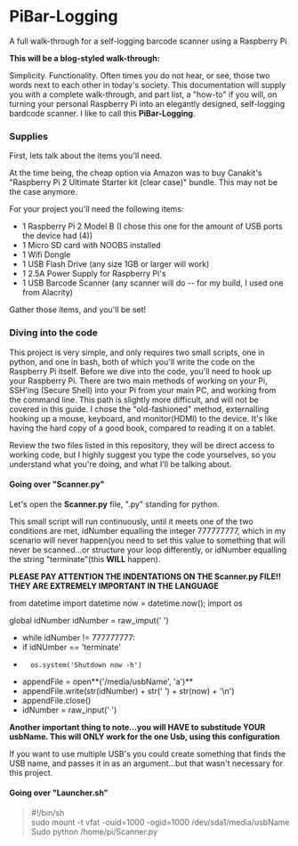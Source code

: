 # PiBar-Logging
A full walk-through for a self-logging barcode scanner using a Raspberry Pi

**This will be a blog-styled walk-through:**

Simplicity. Functionality.  Often times you do not hear, or see, those two words next to each other in today's society.
This documentation will supply you with a complete walk-through, and part list, a "how-to" if you will, on turning your personal Raspberry Pi into an elegantly designed, self-logging bardcode scanner.  I like to call this **PiBar-Logging**.


### Supplies

First, lets talk about the items you'll need.

At the time being, the cheap option via Amazon was to buy Canakit's "Raspberry Pi 2 Ultimate Starter kit (clear case)" bundle. This may not be the case anymore.

For your project you'll need the following items:
  
  * 1  Raspberry Pi 2 Model B (I chose this one for the amount of USB ports the device had (4))
  * 1  Micro SD card with NOOBS installed
  * 1  Wifi Dongle
  * 1  USB Flash Drive (any size 1GB or larger will work)
  * 1  2.5A Power Supply for Raspberry Pi's
  * 1  USB Barcode Scanner (any scanner will do -- for my build, I used one from Alacrity)
  
Gather those items, and you'll be set!  

### Diving into the code


This project is very simple, and only requires two small scripts, one in python, and one in bash, both of which you'll write the code on the Raspberry Pi itself. Before we dive into the code, you'll need to hook up your Raspberry Pi.  There are two main methods of working on your Pi, SSH'ing (Secure Shell) into your Pi from your main PC, and working from the command line.  This path is slightly more difficult, and will not be covered in this guide.  I chose the "old-fashioned" method, externalling hooking up a mouse, keyboard, and monitor(HDMI) to the device.  It's like having the hard copy of a good book, compared to reading it on a tablet.


Review the two files listed in this repository, they will be direct access to working code, but I highly suggest you type the code yourselves, so you understand what you're doing, and what I'll be talking about.

#### Going over "Scanner.py"
Let's open the **Scanner.py** file, ".py" standing for python.  

This small script will run continuously, until it meets one of the two conditions are met, idNumber equalling the integer 777777777, which in my scenario will never happen(you need to set this value to something that will never be scanned...or structure your loop differently, or idNumber equalling the string "terminate"(this **WILL** happen).

**PLEASE PAY ATTENTION THE INDENTATIONS ON THE Scanner.py FILE!! THEY ARE EXTREMELY IMPORTANT IN THE LANGUAGE**


from datetime import datetime
now = datetime.now(); 
import os 

global idNumber
idNumber = raw_imput(' ')

* while idNumber != 777777777:
* 	if idNUmber == 'terminate' 
* 		os.system('Shutdown now -h')
* 	appendFile = open**('/media/usbName', 'a')**  
* 	appendFile.write(str(idNumber) + str(' ') + str(now) + '\n')
* 	appendFile.close()
* 	idNumber = raw_input(' ')

**Another important thing to note...you will HAVE to substitude YOUR usbName.  This will ONLY work for the one Usb, using this configuration**

If you want to use multiple USB's you could create something that finds the USB name, and passes it in as an argument...but that wasn't necessary for this project.

#### Going over "Launcher.sh"



>#!/bin/sh\
>sudo mount -t vfat -ouid=1000 -ogid=1000 /dev/sda1/media/usbName\
Sudo python /home/pi/Scanner.py 

